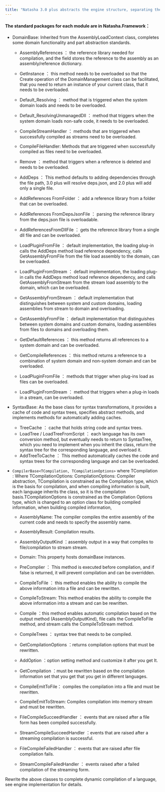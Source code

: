 ```yaml
---
title: "Natasha 3.0 plus abstracts the engine structure, separating the framework and the individual modules."
---
```


#### The standard packages for each module are in Natasha.Framework：

- DomainBase: Inherited from the AssemblyLoadContext class, completes some domain functionality and part abstraction standards.

  - AssemblyReferences ： the reference library needed for compilation, and the field stores the reference to the assembly as an assembly/reference dictionary.
  - GetInstance ： this method needs to be overloaded so that the Create operation of the DomainManagement class can be facilitated, that you need to return an instance of your current class, that it needs to be overloaded.
  - Default_Resolving ： method that is triggered when the system domain loads and needs to be overloaded.
  - Default_ResolvingUnmanagedDll ： method that triggers when the system domain loads non-safe code, it needs to be overloaded.
  - CompileStreamHandler ： methods that are triggered when successfully compiled as streams need to be overloaded.
  - CompileFileHandler: Methods that are triggered when successfully compiled as files need to be overloaded.
  - Remove ： method that triggers when a reference is deleted and needs to be overloaded.

  - AddDeps ： This method defaults to adding dependencies through the file path, 3.0 plus will resolve deps.json, and 2.0 plus will add only a single file.
  - AddReferences FromFolder ： add a reference library from a folder that can be overloaded.
  - AddReferences FromDepsJsonFile ： parsing the reference library from the deps.json file is overloadable.
  - AddReferencesFromDllFile ： gets the reference library from a single dll file and can be overloaded.
  - LoadPluginFromFile ： default implementation, the loading plug-in calls the AddDeps method load reference dependency, calls GetAssemblyFromFile from the file load assembly to the domain, can be overloaded.
  - LoadPluginFromStream ： default implementation, the loading plug-in calls the AddDeps method load reference dependency, and calls GetAssemblyFromStream from the stream load assembly to the domain, which can be overloaded.
  - GetAssemblyFromStream ： default implementation that distinguishes between system and custom domains, loading assemblies from stream to domain and overloading.
  - GetAssemblyFromFile ： default implementation that distinguishes between system domains and custom domains, loading assemblies from files to domains and overloading them.
  - GetDefaultReferences ： this method returns all references to a system domain and can be overloaded.
  - GetCompileReferences ： this method returns a reference to a combination of system domain and non-system domain and can be overloaded.
  - LoadPluginFromFile ： methods that trigger when plug-ins load as files can be overloaded.
  - LoadPluginFromStream ： method that triggers when a plug-in loads in a stream, can be overloaded.

- SyntaxBase: As the base class for syntax transformations, it provides a cache of code and syntax trees, specifies abstract methods, and implements methods for automatically adding caches.

  - TreeCache ： cache that holds string code and syntax trees.
  - LoadTree / LoadTreeFromScript ： each language has its own conversion method, but eventually needs to return to SyntaxTree, which you need to implement when you inherit the class, return the syntax tree for the corresponding language, and overload it.
  - AddTreeToCache ： This method automatically caches the code and syntax trees for the corresponding language and can be overloaded.

- `CompilerBase<TCompilation, TCompilationOptions>` where TCompilation : Where TCompilationOptions: CompilationOptions: Compiler abstraction, TCompilation is constrained as the Compilation type, which is the basis for compilation, and when compiling information is built, each language inherits the class, so it is the compilation basis.TCompilationOptions is constrained as the Compilation Options type, which is changed to an option class for building compiled information, when building compiled information,

  - AssemblyName: The compiler compiles the entire assembly of the current code and needs to specify the assembly name.
  - AssemblyResult: Compilation results.
  - AssemblyOutputKind ：assembly output in a way that compiles to file/compilation to stream stream.
  - Domain: This property hosts domainBase instances.
  - PreComplier ： This method is executed before compilation, and if false is returned, it will prevent compilation and can be overridden.
  - CompileToFile ： this method enables the ability to compile the above information into a file and can be rewritten.
  - CompileToStream: This method enables the ability to compile the above information into a stream and can be rewritten.
  - Compile ：this method enables automatic compilation based on the output method (AssemblyOutputKind), file calls the CompileToFile method, and stream calls the CompileToStream method.
  - CompileTrees ： syntax tree that needs to be compiled.

  - GetCompilationOptions ：returns compilation options that must be rewritten.
  - AddOption ：option setting method and customize it after you get It.
  - GetCompilation ：must be rewritten based on the compilation information set that you get that you get in different languages.

  - CompileEmitToFile： compiles the compilation into a file and must be rewritten.
  - CompileEmitToStream: Compiles compilation into memory stream and must be rewritten.

  - FileCompileSucceedHandler ： events that are raised after a file form has been compiled successfully.
  - StreamCompileSucceedHandler ：events that are raised after a streaming compilation is successful.

  - FileCompileFailedHandler ： events that are raised after file compilation fails.
  - StreamCompileFailedHandler ： events raised after a failed compilation of the streaming form.

Rewrite the above classes to complete dynamic compilation of a language, see engine implementation for details.
